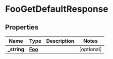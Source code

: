 

# FooGetDefaultResponse


## Properties

| Name | Type | Description | Notes |
|------------ | ------------- | ------------- | -------------|
|**_string** | [**Foo**](Foo.md) |  |  [optional] |



